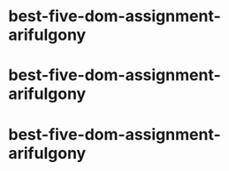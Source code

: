 # best-five-dom-assignment-arifulgony
# best-five-dom-assignment-arifulgony
# best-five-dom-assignment-arifulgony
